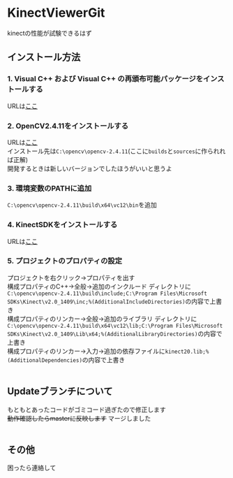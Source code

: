 # KinectViewerGit
kinectの性能が試験できるはず  

## インストール方法
### 1. Visual C++ および Visual C++ の再頒布可能パッケージをインストールする
URLは[ここ](https://support.microsoft.com/ja-jp/help/3179560/update-for-visual-c-2013-and-visual-c-redistributable-package)  
### 2. OpenCV2.4.11をインストールする  
URLは[ここ](https://sourceforge.net/projects/opencvlibrary/files/opencv-win/2.4.11/opencv-2.4.11.exe/download)  
インストール先は`C:\opencv\opencv-2.4.11`(ここに`builds`と`sources`に作られれば正解)  
開発するときは新しいバージョンでしたほうがいいと思うよ  
### 3. 環境変数のPATHに追加
`C:\opencv\opencv-2.4.11\build\x64\vc12\bin`を追加  
### 4. KinectSDKをインストールする  
URLは[ここ](https://www.microsoft.com/en-us/download/details.aspx?id=44561)  
### 5. プロジェクトのプロパティの設定  
プロジェクトを右クリック→プロパティを出す  
構成プロパティのC++→全般→追加のインクルード ディレクトリに`C:\opencv\opencv-2.4.11\build\include;C:\Program Files\Microsoft SDKs\Kinect\v2.0_1409\inc;%(AdditionalIncludeDirectories)`の内容で上書き  
構成プロパティのリンカー→全般→追加のライブラリ ディレクトリに`C:\opencv\opencv-2.4.11\build\x64\vc12\lib;C:\Program Files\Microsoft SDKs\Kinect\v2.0_1409\Lib\x64;%(AdditionalLibraryDirectories)`の内容で上書き  
構成プロパティのリンカー→入力→追加の依存ファイルに`kinect20.lib;%(AdditionalDependencies)`の内容で上書き  
  
## Updateブランチについて  
もともとあったコードがゴミコード過ぎたので修正します  
~~動作確認したらmasterに反映します~~ マージしました  
  
## その他
困ったら連絡して
